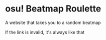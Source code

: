 # osu! Beatmap Roulette
A website that takes you to a random beatmap

If the link is invalid, it's always like that
